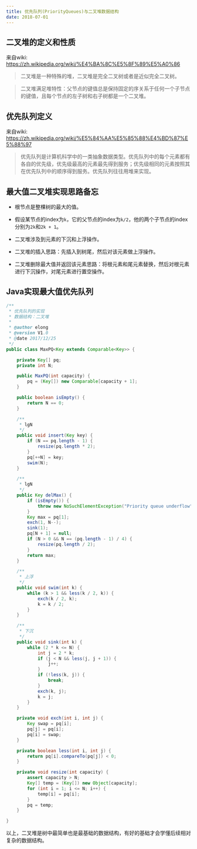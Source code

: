 ```yaml
---
title: 优先队列(PriorityQueues)与二叉堆数据结构
date: 2018-07-01
---
```


## 二叉堆的定义和性质


来自wiki: https://zh.wikipedia.org/wiki/%E4%BA%8C%E5%8F%89%E5%A0%86


> 二叉堆是一种特殊的堆，二叉堆是完全二叉树或者是近似完全二叉树。

> 

> 二叉堆满足堆特性：父节点的键值总是保持固定的序关系于任何一个子节点的键值，且每个节点的左子树和右子树都是一个二叉堆。


<!-- more -->


## 优先队列定义


来自wiki: https://zh.wikipedia.org/wiki/%E5%84%AA%E5%85%88%E4%BD%87%E5%88%97


> 优先队列是计算机科学中的一类抽象数据类型。优先队列中的每个元素都有各自的优先级，优先级最高的元素最先得到服务；优先级相同的元素按照其在优先队列中的顺序得到服务。优先队列往往用堆来实现。


## 最大值二叉堆实现思路备忘


* 根节点是整棵树的最大的值。

* 假设某节点的index为`k`，它的父节点的index为`k/2`，他的两个子节点的index分别为`2k`和`2k + 1`。

* 二叉堆涉及到元素的下沉和上浮操作。

* 二叉堆的插入思路：先插入到树尾，然后对该元素做上浮操作。

* 二叉堆删除最大值并返回该元素思路：将根元素和尾元素替换，然后对根元素进行下沉操作，对尾元素进行置空操作。


## Java实现最大值优先队列


```Java
/**
 * 优先队列的实现
 * 数据结构：二叉堆
 *
 * @author elong
 * @version V1.0
 * @date 2017/12/25
 */
public class MaxPQ<Key extends Comparable<Key>> {

    private Key[] pq;
    private int N;

    public MaxPQ(int capacity) {
        pq = (Key[]) new Comparable[capacity + 1];
    }

    public boolean isEmpty() {
        return N == 0;
    }

    /**
     * lgN
     */
    public void insert(Key key) {
        if (N == pq.length - 1) {
            resize(pq.length * 2);
        }
        pq[++N] = key;
        swim(N);
    }

    /**
     * lgN
     */
    public Key delMax() {
        if (isEmpty()) {
            throw new NoSuchElementException("Priority queue underflow");
        }
        Key max = pq[1];
        exch(1, N--);
        sink(1);
        pq[N + 1] = null;
        if (N > 0 && N == (pq.length - 1) / 4) {
            resize(pq.length / 2);
        }
        return max;
    }

    /**
     * 上浮
     */
    public void swim(int k) {
        while (k > 1 && less(k / 2, k)) {
            exch(k / 2, k);
            k = k / 2;
        }
    }

    /**
     * 下沉
     */
    public void sink(int k) {
        while (2 * k <= N) {
            int j = 2 * k;
            if (j < N && less(j, j + 1)) {
                j++;
            }
            if (!less(k, j)) {
                break;
            }
            exch(k, j);
            k = j;
        }
    }

    private void exch(int i, int j) {
        Key swap = pq[i];
        pq[j] = pq[i];
        pq[i] = swap;
    }

    private boolean less(int i, int j) {
        return pq[i].compareTo(pq[j]) < 0;
    }

    private void resize(int capacity) {
        assert capacity > N;
        Key[] temp = (Key[]) new Object[capacity];
        for (int i = 1; i <= N; i++) {
            temp[i] = pq[i];
        }
        pq = temp;
    }

}
```


以上，二叉堆是树中最简单也是最基础的数据结构，有好的基础才会学懂后续相对复杂的数据结构。
